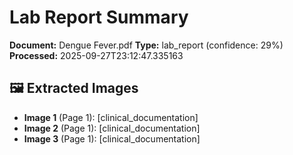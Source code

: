 # Lab Report Summary

**Document:** Dengue Fever.pdf
**Type:** lab_report (confidence: 29%)
**Processed:** 2025-09-27T23:12:47.335163


## 🖼️ Extracted Images

- **Image 1** (Page 1):  [clinical_documentation]
- **Image 2** (Page 1):  [clinical_documentation]
- **Image 3** (Page 1):  [clinical_documentation]
